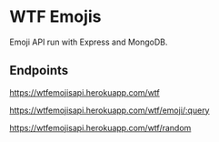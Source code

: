 # WTF Emojis
Emoji API run with Express and MongoDB.

## Endpoints
https://wtfemojisapi.herokuapp.com/wtf

https://wtfemojisapi.herokuapp.com/wtf/emoji/:query

https://wtfemojisapi.herokuapp.com/wtf/random
